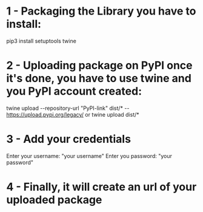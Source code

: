# 1 - Packaging the Library you have to install:

pip3 install setuptools twine

# 2 - Uploading package on PyPI once it's done, you have to use twine and you PyPI account created:

twine upload --repository-url "PyPI-link" dist/* --https://upload.pypi.org/legacy/
or
twine upload dist/*

# 3 - Add your credentials

Enter your username: "your username"
Enter you password: "your password"

# 4 - Finally, it will create an url of your uploaded package

